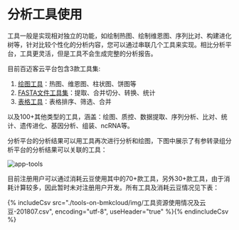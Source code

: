 # 分析工具使用

工具一般是实现相对独立的功能，如绘制热图、绘制维恩图、序列比对、构建进化树等，针对比较个性化的分析内容，您可以通过串联几个工具来实现。相比分析平台，工具更灵活，但是工具不会生成完整的分析报告。

目前百迈客云平台包含3款工具集:
1. [绘图工具](https://console.biocloud.net/static/index.html#/drawtools/intoDrawTool)：热图、维恩图、柱状图、饼图等
2. [FASTA文件工具集](https://console.biocloud.net/static/index.html#/fastatoolset/0/dataimport)：提取、合并切分、转换、统计
3. [表格工具](https://console.biocloud.net/drawtools/formTool/formEdit#!/)：表格排序、筛选、合并

以及100+其他类型的工具，涵盖：绘图、质控、数据提取、序列分析、比对、统计、遗传进化、基因分析、组装、ncRNA等。

分析平台的分析结果可以用工具再次进行分析和绘图，下图中展示了有参转录组分析平台的分析结果可以关联的工具：

![app-tools](./img/app-tools.png)

目前注册用户可以通过消耗云豆使用其中的70+款工具，另外30+款工具，由于消耗计算较多，因此暂时未对注册用户开发。所有工具及消耗云豆情况见下表：

{% includeCsv src="./tools-on-bmkcloud/img/工具资源使用情况及云豆-201807.csv", encoding="utf-8", useHeader="true" %}{% endincludeCsv %}